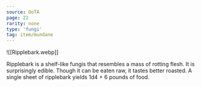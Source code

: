 ```yaml
---
source: OoTA
page: 22
rarity: none
type: 'fungi'
tag: item/mundane
---
```


![[Ripplebark.webp]]

Ripplebark is a shelf-like fungis that resembles a mass of rotting flesh. It is surprisingly edible. Though it can be eaten raw, it tastes better roasted. A single sheet of ripplebark yields 1d4 + 6 pounds of food.
